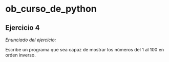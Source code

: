 # ob_curso_de_python
## Ejercicio 4
*Enunciado del ejercicio:*

Escribe un programa que sea capaz de mostrar los números del 1 al 100 en orden inverso.
